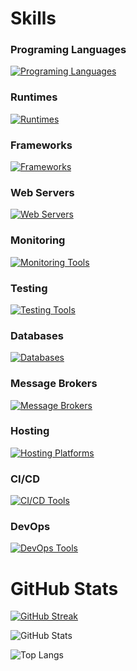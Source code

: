 # Skills 

### Programing Languages
[![Programing Languages](https://skillicons.dev/icons?i=cs,go,js,ts,rust)](https://skillicons.dev)

### Runtimes
[![Runtimes](https://skillicons.dev/icons?i=bun,deno,nodejs)](https://skillicons.dev)

### Frameworks
[![Frameworks](https://skillicons.dev/icons?i=actix,dotnet,express,nestjs,rocket)](https://skillicons.dev)

### Web Servers
[![Web Servers](https://skillicons.dev/icons?i=nginx)](https://skillicons.dev)

### Monitoring
[![Monitoring Tools](https://skillicons.dev/icons?i=grafana,prometheus)](https://skillicons.dev)

### Testing
[![Testing Tools](https://skillicons.dev/icons?i=jest,postman)](https://skillicons.dev)

### Databases
[![Databases](https://skillicons.dev/icons?i=mongo,redis,postgres)](https://skillicons.dev)

### Message Brokers
[![Message Brokers](https://skillicons.dev/icons?i=kafka,rabbitmq)](https://skillicons.dev)

### Hosting
[![Hosting Platforms](https://skillicons.dev/icons?i=cloudflare,vercel)](https://skillicons.dev)

### CI/CD
[![CI/CD Tools](https://skillicons.dev/icons?i=githubactions,jenkins)](https://skillicons.dev)

### DevOps
[![DevOps Tools](https://skillicons.dev/icons?i=docker,kubernetes)](https://skillicons.dev)

# GitHub Stats

[![GitHub Streak](https://streak-stats.demolab.com?user=yunusemre12500&theme=transparent&hide_border=true&date_format=j%2Fn%5B%2FY%5D&mode=weekly&card_width=450&card_height=64)](https://git.io/streak-stats)

![GitHub Stats](https://github-readme-stats.vercel.app/api/?username=yunusemre12500&cache_seconds=21600&hide_border=true&hide_title=true&number_format=short&show_icons=true&theme=transparent)

![Top Langs](https://github-readme-stats.vercel.app/api/top-langs/?username=yunusemre12500&cache_seconds=21600&card_width=450&hide_border=true&layout=compact&theme=transparent)
